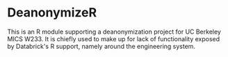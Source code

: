 # DeanonymizeR

This is an R module supporting a deanonymization project for UC Berkeley MICS W233. It is chiefly used to make up for lack of functionality exposed by Databrick's R support, namely around the engineering system.
